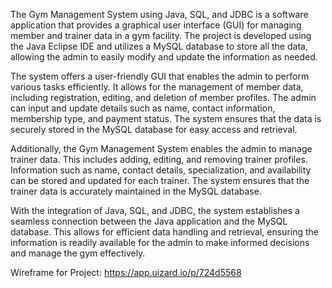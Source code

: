 The Gym Management System using Java, SQL, and JDBC is a software application that provides a graphical user interface (GUI) for managing member and trainer data in a gym facility. The project is developed using the Java Eclipse IDE and utilizes a MySQL database to store all the data, allowing the admin to easily modify and update the information as needed.

The system offers a user-friendly GUI that enables the admin to perform various tasks efficiently. It allows for the management of member data, including registration, editing, and deletion of member profiles. The admin can input and update details such as name, contact information, membership type, and payment status. The system ensures that the data is securely stored in the MySQL database for easy access and retrieval.

Additionally, the Gym Management System enables the admin to manage trainer data. This includes adding, editing, and removing trainer profiles. Information such as name, contact details, specialization, and availability can be stored and updated for each trainer. The system ensures that the trainer data is accurately maintained in the MySQL database.

With the integration of Java, SQL, and JDBC, the system establishes a seamless connection between the Java application and the MySQL database. This allows for efficient data handling and retrieval, ensuring the information is readily available for the admin to make informed decisions and manage the gym effectively.

Wireframe for Project: https://app.uizard.io/p/724d5568
